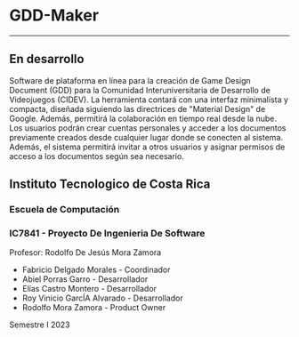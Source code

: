 # GDD-Maker
----
En desarrollo
----

Software de plataforma en línea para la creación de Game Design Document (GDD) para la Comunidad Interuniversitaria de Desarrollo de Videojuegos (CIDEV). La herramienta contará con una interfaz minimalista y compacta, diseñada siguiendo las directrices de "Material Design" de Google. Además, permitirá la colaboración en tiempo real desde la nube. Los usuarios podrán crear cuentas personales y acceder a los documentos previamente creados desde cualquier lugar donde se conecten al sistema. Además, el sistema permitirá invitar a otros usuarios y asignar permisos de acceso a los documentos según sea necesario.




## Instituto Tecnologico de Costa Rica
### Escuela de Computación

### IC7841 - Proyecto De Ingenieria De Software

Profesor: Rodolfo De Jesús Mora Zamora

+ Fabricio Delgado Morales - Coordinador
+ Abiel Porras Garro - Desarrollador
+ Elías Castro Montero - Desarrollador
+ Roy Vinicio GarcÍA Alvarado - Desarrollador
+ Rodolfo Mora Zamora - Product Owner

Semestre I 2023
